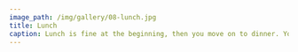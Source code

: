 ```yaml
---
image_path: /img/gallery/08-lunch.jpg
title: Lunch
caption: Lunch is fine at the beginning, then you move on to dinner. You don't move back to lunch. It's like being demoted.
---
```

